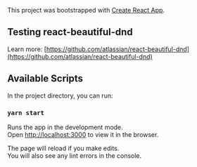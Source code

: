 This project was bootstrapped with [Create React App](https://github.com/facebook/create-react-app).

## Testing react-beautiful-dnd

Learn more: [https://github.com/atlassian/react-beautiful-dnd](https://github.com/atlassian/react-beautiful-dnd)

## Available Scripts

In the project directory, you can run:

### `yarn start`

Runs the app in the development mode.<br />
Open [http://localhost:3000](http://localhost:3000) to view it in the browser.

The page will reload if you make edits.<br />
You will also see any lint errors in the console.
